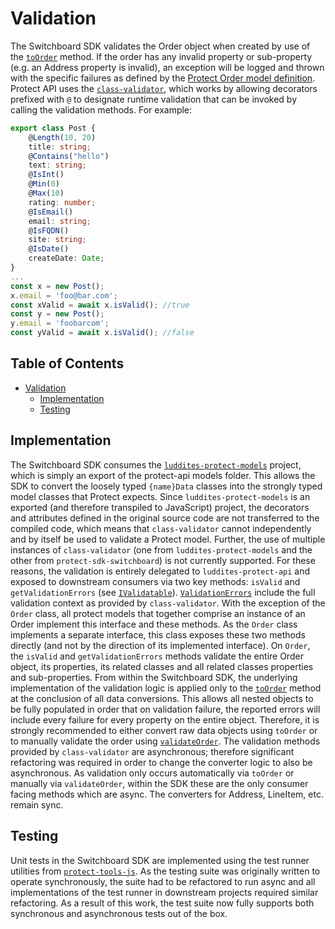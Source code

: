 # Validation

The Switchboard SDK validates the Order object when created by use of the [`toOrder`](../src/order/toOrder.ts#L90) method. If the order has any invalid property or sub-property (e.g. an Address property is invalid), an exception will be logged and thrown with the specific failures as defined by the [Protect Order model definition](https://github.com/luddites-me/luddites-protect-api/blob/master/src/core/data/model/order/Order.ts#L206).
Protect API uses the [`class-validator`](https://github.com/typestack/class-validator#readme), which works by allowing decorators prefixed with `@` to designate runtime validation that can be invoked by calling the validation methods. For example:

```ts
export class Post {
    @Length(10, 20)
    title: string;
    @Contains("hello")
    text: string;
    @IsInt()
    @Min(0)
    @Max(10)
    rating: number;
    @IsEmail()
    email: string;
    @IsFQDN()
    site: string;
    @IsDate()
    createDate: Date;
}
...
const x = new Post();
x.email = 'foo@bar.com';
const xValid = await x.isValid(); //true
const y = new Post();
y.email = 'foobarcom';
const yValid = await x.isValid(); //false
```

## Table of Contents

- [Validation](#validation)
  - [Implementation](#implementation)
  - [Testing](#testing)

## Implementation

The Switchboard SDK consumes the [`luddites-protect-models`](https://github.com/luddites-me/luddites-protect-models) project, which is simply an export of the protect-api models folder. This allows the SDK to convert the loosely typed `{name}Data` classes into the strongly typed model classes that Protect expects. Since `luddites-protect-models` is an exported (and therefore transpiled to JavaScript) project, the decorators and attributes defined in the original source code are not transferred to the compiled code, which means that `class-validator` cannot independently and by itself be used to validate a Protect model.
Further, the use of multiple instances of `class-validator` (one from `luddites-protect-models` and the other from `protect-sdk-switchboard`) is not currently supported. For these reasons, the validation is entirely delegated to `luddites-protect-api` and exposed to downstream consumers via two key methods: `isValid` and `getValidationErrors` (see [`IValidatable`](https://github.com/luddites-me/luddites-protect-api/blob/master/src/core/data/model/interface/IValidatable.ts)). [`ValidationErrors`](https://github.com/typestack/class-validator/blob/master/src/validation/ValidationError.ts) include the full validation context as provided by `class-validator`.
With the exception of the `Order` class, all protect models that together comprise an instance of an Order implement this interface and these methods. As the `Order` class implements a separate interface, this class exposes these two methods directly (and not by the direction of its implemented interface). On `Order`, the `isValid` and `getValidationErrors` methods validate the entire Order object, its properties, its related classes and all related classes properties and sub-properties.
From within the Switchboard SDK, the underlying implementation of the validation logic is applied only to the [`toOrder`](../src/order/toOrder.ts#L158) method at the conclusion of all data conversions. This allows all nested objects to be fully populated in order that on validation failure, the reported errors will include every failure for every property on the entire object. Therefore, it is strongly recommended to either convert raw data objects using `toOrder` or to manually validate the order using [`validateOrder`](../src/order/toOrder.ts#L166).
The validation methods provided by `class-validator` are asynchronous; therefore significant refactoring was required in order to change the converter logic to also be asynchronous. As validation only occurs automatically via `toOrder` or manually via `validateOrder`, within the SDK these are the only consumer facing methods which are async. The converters for Address, LineItem, etc. remain sync.

## Testing

Unit tests in the Switchboard SDK are implemented using the test runner utilities from [`protect-tools-js`](https://github.com/luddites-me/protect-tools-js/blob/master/src/testRunner/testSdk.ts#L117). As the testing suite was originally written to operate synchronously, the suite had to be refactored to run async and all implementations of the test runner in downstream projects required similar refactoring. As a result of this work, the test suite now fully supports both synchronous and asynchronous tests out of the box.
